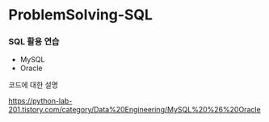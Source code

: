 # ProblemSolving-SQL
###  SQL 활용 연습

* MySQL
* Oracle

코드에 대한 설명

https://python-lab-201.tistory.com/category/Data%20Engineering/MySQL%20%26%20Oracle

